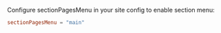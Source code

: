 Configure sectionPagesMenu in your site config to enable section menu:

```toml
sectionPagesMenu = "main"
```